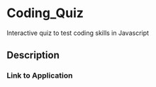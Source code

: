 # Coding_Quiz
Interactive quiz to test coding skills in Javascript

## Description

### Link to Application
